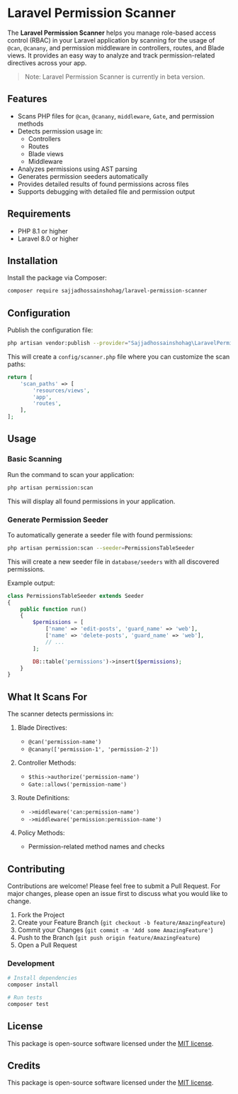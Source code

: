 # Laravel Permission Scanner

The **Laravel Permission Scanner** helps you manage role-based access control (RBAC) in your Laravel application by scanning for the usage of `@can`, `@canany`, and permission middleware in controllers, routes, and Blade views. It provides an easy way to analyze and track permission-related directives across your app.

> Note: Laravel Permission Scanner is currently in beta version.

## Features

- Scans PHP files for `@can`, `@canany`, `middleware`, `Gate`, and permission methods
- Detects permission usage in:
  - Controllers
  - Routes
  - Blade views
  - Middleware
- Analyzes permissions using AST parsing
- Generates permission seeders automatically
- Provides detailed results of found permissions across files
- Supports debugging with detailed file and permission output

## Requirements

- PHP 8.1 or higher
- Laravel 8.0 or higher

## Installation

Install the package via Composer:

```bash
composer require sajjadhossainshohag/laravel-permission-scanner
```

## Configuration

Publish the configuration file:

```bash
php artisan vendor:publish --provider="Sajjadhossainshohag\LaravelPermissionScanner\PermissionScannerServiceProvider"
```

This will create a `config/scanner.php` file where you can customize the scan paths:

```php
return [
    'scan_paths' => [
        'resources/views',
        'app',
        'routes',
    ],
];
```

## Usage

### Basic Scanning

Run the command to scan your application:

```bash
php artisan permission:scan
```

This will display all found permissions in your application.

### Generate Permission Seeder

To automatically generate a seeder file with found permissions:

```bash
php artisan permission:scan --seeder=PermissionsTableSeeder
```

This will create a new seeder file in `database/seeders` with all discovered permissions.

Example output:
```php
class PermissionsTableSeeder extends Seeder
{
    public function run()
    {
        $permissions = [
            ['name' => 'edit-posts', 'guard_name' => 'web'],
            ['name' => 'delete-posts', 'guard_name' => 'web'],
            // ...
        ];

        DB::table('permissions')->insert($permissions);
    }
}
```

## What It Scans For

The scanner detects permissions in:

1. Blade Directives:
   - `@can('permission-name')`
   - `@canany(['permission-1', 'permission-2'])`

2. Controller Methods:
   - `$this->authorize('permission-name')`
   - `Gate::allows('permission-name')`

3. Route Definitions:
   - `->middleware('can:permission-name')`
   - `->middleware('permission:permission-name')`

4. Policy Methods:
   - Permission-related method names and checks

## Contributing

Contributions are welcome! Please feel free to submit a Pull Request. For major changes, please open an issue first to discuss what you would like to change.

1. Fork the Project
2. Create your Feature Branch (`git checkout -b feature/AmazingFeature`)
3. Commit your Changes (`git commit -m 'Add some AmazingFeature'`)
4. Push to the Branch (`git push origin feature/AmazingFeature`)
5. Open a Pull Request

### Development

```bash
# Install dependencies
composer install

# Run tests
composer test
```

## License

This package is open-source software licensed under the [MIT license](LICENSE).

## Credits

This package is open-source software licensed under the [MIT license](LICENSE).
